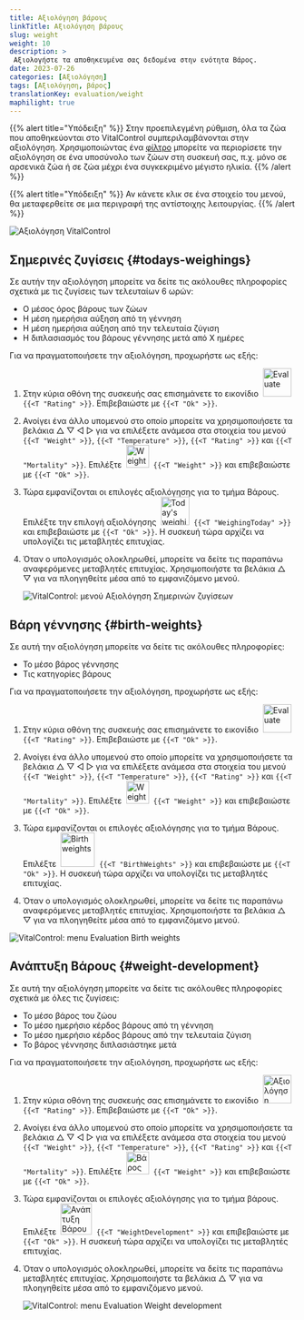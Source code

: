 ```yaml
---
title: Αξιολόγηση βάρους
linkTitle: Αξιολόγηση βάρους
slug: weight
weight: 10
description: >
 Αξιολογήστε τα αποθηκευμένα σας δεδομένα στην ενότητα Βάρος.
date: 2023-07-26
categories: [Αξιολόγηση]
tags: [Αξιολόγηση, βάρος]
translationKey: evaluation/weight
maphilight: true
---
```

{{% alert title="Υπόδειξη" %}}
Στην προεπιλεγμένη ρύθμιση, όλα τα ζώα που αποθηκεύονται στο VitalControl συμπεριλαμβάνονται στην αξιολόγηση. Χρησιμοποιώντας ένα [φίλτρο](../../filter/) μπορείτε να περιορίσετε την αξιολόγηση σε ένα υποσύνολο των ζώων στη συσκευή σας, π.χ. μόνο σε αρσενικά ζώα ή σε ζώα μέχρι ένα συγκεκριμένο μέγιστο ηλικία.
{{% /alert %}}

{{% alert title="Υπόδειξη" %}}
Αν κάνετε κλικ σε ένα στοιχείο του μενού, θα μεταφερθείτε σε μια περιγραφή της αντίστοιχης λειτουργίας.
{{% /alert %}}

<img src="../images/imagemap.png" alt="Αξιολόγηση VitalControl" title="Βάρος" usemap="#workmap" class="maphilight" />

<map name="workmap">
   <area shape="rect" coords="3,40,116,160" alt="Σημερινή ζύγιση" title="Αξιολογήστε τις τιμές βάρους των ζώων σας που καταγράφηκαν με το VitalControl την τρέχουσα ημέρα&#10;Κλικ ποντικιού: στην τεκμηρίωση" href="/el/docs/evaluation/weight/#todays-weighings">
   <area shape="rect" coords="116,40,238,160" alt="Βάρη γέννησης" title="Αξιολογήστε τα αποθηκευμένα βάρη γέννησης&#10;Κλικ ποντικιού: στην τεκμηρίωση" href="/el/docs/evaluation/weight/#birth-weights">
   <area shape="rect" coords="3,160,116,279" alt="Ανάπτυξη βάρους" title="Αξιολογήστε την ανάπτυξη βάρους των ζώων σας&#10;Κλικ ποντικιού: στην τεκμηρίωση" href="/el/docs/evaluation/weight/#weight-development">

   <area shape="rect" coords="150,282,238,319" alt="Φίλτρο" title="Ορίστε ένα φίλτρο&#10;Κλικ ποντικιού: στην τεκμηρίωση" href="/el/docs/filter">
   <area shape="rect" coords="2,282,95,319" alt="Πίσω" title="Πηδήστε πίσω ένα επίπεδο&#10;Κλικ ποντικιού: στην τεκμηρίωση" href="/el/docs/evaluation/">
</map>

## Σημερινές ζυγίσεις {#todays-weighings}
Σε αυτήν την αξιολόγηση μπορείτε να δείτε τις ακόλουθες πληροφορίες σχετικά με τις ζυγίσεις των τελευταίων 6 ωρών:
- Ο μέσος όρος βάρους των ζώων
- Η μέση ημερήσια αύξηση από τη γέννηση
- Η μέση ημερήσια αύξηση από την τελευταία ζύγιση
- Η διπλασιασμός του βάρους γέννησης μετά από X ημέρες

Για να πραγματοποιήσετε την αξιολόγηση, προχωρήστε ως εξής:

1. Στην κύρια οθόνη της συσκευής σας επισημάνετε το εικονίδιο &nbsp;<img src="/icons/main/evaluation.svg" width="50" align="bottom" alt="Evaluate" />&nbsp; `{{<T "Rating" >}}`. Επιβεβαιώστε με `{{<T "Ok" >}}`.

2. Ανοίγει ένα άλλο υπομενού στο οποίο μπορείτε να χρησιμοποιήσετε τα βελάκια △ ▽ ◁ ▷ για να επιλέξετε ανάμεσα στα στοιχεία του μενού `{{<T "Weight" >}}`, `{{<T "Temperature" >}}`, `{{<T "Rating" >}}` και `{{<T "Mortality" >}}`. Επιλέξτε &nbsp;<img src="/icons/evaluation/weight.svg" width="40" align="bottom" alt="Weight" />&nbsp; `{{<T "Weight" >}}` και επιβεβαιώστε με `{{<T "Ok" >}}`.

3. Τώρα εμφανίζονται οι επιλογές αξιολόγησης για το τμήμα Βάρους. Επιλέξτε την επιλογή αξιολόγησης &nbsp;<img src="/icons/evaluation/weighingtoday.svg" width="50" align="bottom" alt="Today's weighing" />&nbsp; `{{<T "WeighingToday" >}}` και επιβεβαιώστε με `{{<T "Ok" >}}`. Η συσκευή τώρα αρχίζει να υπολογίζει τις μεταβλητές επιτυχίας.

4. Όταν ο υπολογισμός ολοκληρωθεί, μπορείτε να δείτε τις παραπάνω αναφερόμενες μεταβλητές επιτυχίας. Χρησιμοποιήστε τα βελάκια △ ▽ για να πλοηγηθείτε μέσα από το εμφανιζόμενο μενού.

   ![VitalControl: μενού Αξιολόγηση Σημερινών ζυγίσεων](../images/todaysweighings.png "Αξιολόγηση Σημερινών ζυγίσεων")

## Βάρη γέννησης {#birth-weights}
Σε αυτή την αξιολόγηση μπορείτε να δείτε τις ακόλουθες πληροφορίες:
- Το μέσο βάρος γέννησης
- Τις κατηγορίες βάρους

Για να πραγματοποιήσετε την αξιολόγηση, προχωρήστε ως εξής:

1. Στην κύρια οθόνη της συσκευής σας επισημάνετε το εικονίδιο &nbsp;<img src="/icons/main/evaluation.svg" width="50" align="bottom" alt="Evaluate" />&nbsp; `{{<T "Rating" >}}`. Επιβεβαιώστε με `{{<T "Ok" >}}`.

2. Ανοίγει ένα άλλο υπομενού στο οποίο μπορείτε να χρησιμοποιήσετε τα βελάκια △ ▽ ◁ ▷ για να επιλέξετε ανάμεσα στα στοιχεία του μενού `{{<T "Weight" >}}`, `{{<T "Temperature" >}}`, `{{<T "Rating" >}}` και `{{<T "Mortality" >}}`. Επιλέξτε &nbsp;<img src="/icons/evaluation/weight.svg" width="40" align="bottom" alt="Weight" />&nbsp; `{{<T "Weight" >}}` και επιβεβαιώστε με `{{<T "Ok" >}}`.

3. Τώρα εμφανίζονται οι επιλογές αξιολόγησης για το τμήμα Βάρους. Επιλέξτε &nbsp;<img src="/icons/evaluation/birthweights.svg" width="60" align="bottom" alt="Birth weights" />&nbsp; `{{<T "BirthWeights" >}}` και επιβεβαιώστε με `{{<T "Ok" >}}`. Η συσκευή τώρα αρχίζει να υπολογίζει τις μεταβλητές επιτυχίας.

4. Όταν ο υπολογισμός ολοκληρωθεί, μπορείτε να δείτε τις παραπάνω αναφερόμενες μεταβλητές επιτυχίας. Χρησιμοποιήστε τα βελάκια △ ▽ για να πλοηγηθείτε μέσα από το εμφανιζόμενο μενού.

![VitalControl: menu Evaluation Birth weights](../images/birthweights.png "Αξιολόγηση Βάρους Γέννησης")

## Ανάπτυξη Βάρους {#weight-development}

Σε αυτή την αξιολόγηση μπορείτε να δείτε τις ακόλουθες πληροφορίες σχετικά με όλες τις ζυγίσεις:
- Το μέσο βάρος του ζώου
- Το μέσο ημερήσιο κέρδος βάρους από τη γέννηση
- Το μέσο ημερήσιο κέρδος βάρους από την τελευταία ζύγιση
- Το βάρος γέννησης διπλασιάστηκε μετά

Για να πραγματοποιήσετε την αξιολόγηση, προχωρήστε ως εξής:

1. Στην κύρια οθόνη της συσκευής σας επισημάνετε το εικονίδιο &nbsp;<img src="/icons/main/evaluation.svg" width="50" align="bottom" alt="Αξιολόγηση" />&nbsp; `{{<T "Rating" >}}`. Επιβεβαιώστε με `{{<T "Ok" >}}`.

2. Ανοίγει ένα άλλο υπομενού στο οποίο μπορείτε να χρησιμοποιήσετε τα βελάκια △ ▽ ◁ ▷ για να επιλέξετε ανάμεσα στα στοιχεία του μενού `{{<T "Weight" >}}`, `{{<T "Temperature" >}}`, `{{<T "Rating" >}}` και `{{<T "Mortality" >}}`. Επιλέξτε &nbsp;<img src="/icons/evaluation/weight.svg" width="40" align="bottom" alt="Βάρος" />&nbsp; `{{<T "Weight" >}}` και επιβεβαιώστε με `{{<T "Ok" >}}`.

3. Τώρα εμφανίζονται οι επιλογές αξιολόγησης για το τμήμα βάρους. Επιλέξτε &nbsp;<img src="/icons/evaluation/weightdevelopment.svg" width="55" align="bottom" alt="Ανάπτυξη Βάρους" />&nbsp; `{{<T "WeightDevelopment" >}}` και επιβεβαιώστε με `{{<T "Ok" >}}`. Η συσκευή τώρα αρχίζει να υπολογίζει τις μεταβλητές επιτυχίας.

4. Όταν ο υπολογισμός ολοκληρωθεί, μπορείτε να δείτε τις παραπάνω μεταβλητές επιτυχίας. Χρησιμοποιήστε τα βελάκια △ ▽ για να πλοηγηθείτε μέσα από το εμφανιζόμενο μενού.

   ![VitalControl: menu Evaluation Weight development](../images/weightdevelopment.png "Αξιολόγηση Ανάπτυξης Βάρους")
